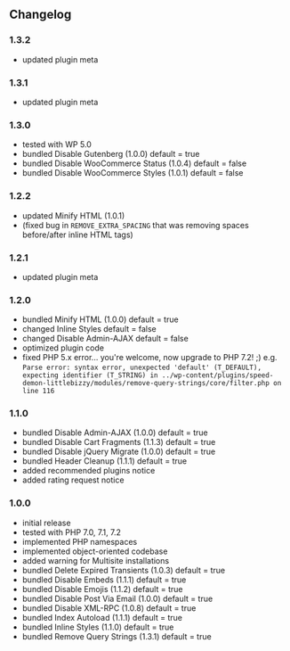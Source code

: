 ## Changelog

### 1.3.2
* updated plugin meta

### 1.3.1
* updated plugin meta

### 1.3.0
* tested with WP 5.0
* bundled Disable Gutenberg (1.0.0) default = true
* bundled Disable WooCommerce Status (1.0.4) default = false
* bundled Disable WooCommerce Styles (1.0.1) default = false

### 1.2.2
* updated Minify HTML (1.0.1)
* (fixed bug in `REMOVE_EXTRA_SPACING` that was removing spaces before/after inline HTML tags)

### 1.2.1
* updated plugin meta

### 1.2.0
* bundled Minify HTML (1.0.0) default = true
* changed Inline Styles default = false
* changed Disable Admin-AJAX default = false
* optimized plugin code
* fixed PHP 5.x error... you're welcome, now upgrade to PHP 7.2! ;) e.g. `Parse error: syntax error, unexpected 'default' (T_DEFAULT), expecting identifier (T_STRING) in ../wp-content/plugins/speed-demon-littlebizzy/modules/remove-query-strings/core/filter.php on line 116`

### 1.1.0
* bundled Disable Admin-AJAX (1.0.0) default = true
* bundled Disable Cart Fragments (1.1.3) default = true
* bundled Disable jQuery Migrate (1.0.0) default = true
* bundled Header Cleanup (1.1.1) default = true
* added recommended plugins notice
* added rating request notice

### 1.0.0
* initial release
* tested with PHP 7.0, 7.1, 7.2
* implemented PHP namespaces
* implemented object-oriented codebase
* added warning for Multisite installations
* bundled Delete Expired Transients (1.0.3) default = true
* bundled Disable Embeds (1.1.1) default = true
* bundled Disable Emojis (1.1.2) default = true
* bundled Disable Post Via Email (1.0.0) default = true
* bundled Disable XML-RPC (1.0.8) default = true
* bundled Index Autoload (1.1.1) default = true
* bundled Inline Styles (1.1.0) default = true
* bundled Remove Query Strings (1.3.1) default = true
